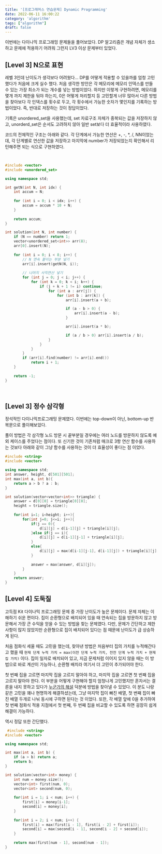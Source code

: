 ```yaml
---
title: '[프로그래머스 연습문제] Dynamic Programming'
date: 2022-06-11 16:00:22
category: 'algorithm'
tags: ["algorithm"]
draft: false
---
```


이번에는 다이나믹 프로그래밍 문제들을 풀어보았다.
DP 알고리즘은 개념 자체가 생소하고 문제에 적용하기 어려워 그런지 LV3 이상 문제부터 있었다.

## [Level 3] N으로 표현

레벨 3인데 난이도가 생각보다 어려웠다... DP를 어떻게 적용할 수 있을까를 엄청 고민했다가 처음에 크게 실수 했다.
처음 생각한 방안은 각 메모리에 메모리 인덱스를 만들 수 있는 가장 최소가 되는 개수를 넣는 방법이었다.
하지만 이렇게 구현하려면, 메모리를 몇개 까지 제한을 둬야 하는지, 0은 어떻게 처리할지 등 고민할게 너무 많아서 다른 방법을 찾아보다
각 인덱스를 횟수로 두고, 각 횟수에서 가능한 숫자가 몇인지를 기록하는 방법이었다.
즉, 반대로 저장하는 것이 정답이었다.

기록은 unordered_set을 사용했는데, set 자료구조 자체가 중복되는 값을 저장하지 않고,
unorderd_set은 순서도 고려하지 않아 일반 set보다 더 효율적이라 사용하였다.

코드의 전체적인 구조는 아래와 같다.
각 단계에서 가능한 연산은 +, -, *, /, NN이었는데, 각 단계별로 연산한 값을 저장하고
마지막에 number가 저장되었는지 확인해서 리턴해주면 되는 식으로 구현하였다.

</br>

```c++
#include <vector>
#include <unordered_set>

using namespace std;

int getN(int N, int idx) {
    int accum = N;
    
    for (int i = 0; i < idx; i++) {
        accum = accum * 10 + N;
    }
    
    return accum;
}

int solution(int N, int number) {
    if (N == number) return 1;
    vector<unordered_set<int>> arr(8);
    arr[0].insert(N);
    
    for (int i = 0; i < 8; i++) {
        // N 연속 붙이는 부분 넣기
        arr[i].insert(getN(N, i));
        
        // 나머지 사칙연산 넣기
        for (int j = 0; j < i; j++) {
            for (int k = 0; k < i; k++) {
                if (j + k + 1 != i) continue;
                    for (int a : arr[j]) {
                        for (int b : arr[k]) {
                            arr[i].insert(a + b);

                            if (a - b > 0) {
                                arr[i].insert(a - b);
                            }

                            arr[i].insert(a * b);

                            if (a / b > 0) arr[i].insert(a / b);
                    }
                }
            }
        }
        if (arr[i].find(number) != arr[i].end())
            return i + 1; 
    }
    
    return -1;
}
```

</br>


## [Level 3] 정수 삼각형


정석적인 다이나믹프로그래밍 문제였다.
이번에는 top-down이 아닌, bottom-up 반복문으로 풀이해보았다.

풀이 방법은 각 삼각형 노드 방문 시 끝부분일 경우에는 여러 노드를 방문하지 않도록 예외 케이스를 주었다는 점이다.
또 신기한 것이 기존처럼 매크로 3항 연산 함수를 사용하는 것보다 아래와 같이 그냥 함수를 사용하는 것이 더 효율성이 좋다는 점 이었다.


```c++
#include <string>
#include <vector>

using namespace std;
int answer, height, d[501][501];
int max(int a, int b){
    return a > b ? a : b;
}

int solution(vector<vector<int>> triangle) {
    answer = d[0][0] = triangle[0][0];
    height = triangle.size();
    
    for(int i=1; i<height; i++){
        for(int j=0; j<=i; j++){
            if(j == 0){
                d[i][j] = d[i-1][j] + triangle[i][j];
            }else if(j == i){
                d[i][j] = d[i-1][j-1] + triangle[i][j];
            }
            else{
                d[i][j] = max(d[i-1][j-1], d[i-1][j]) + triangle[i][j];
            }
            
            answer = max(answer, d[i][j]);
        }
    }
    return answer;
}
```


## [Level 4] 도둑질


고득점 Kit 다이나믹 프로그래밍 문제 중 가장 난이도가 높은 문제이다.
문제 자체는 이해하기 쉬운 편이다. 집이 순환형으로 배치되어 있을 때 연속되는 집을 방문하지 않고 방문해서 가장 큰 수익을 얻을 수 있는 방법을 찾는 문제였다.
다만, 문제가 간단하고 제한사항이 많지 않았지만 순환형으로 집이 배치되어 있다는 점 때문에 난이도가 급 상승하게 된다.


처음 점화식 세울 때도 고민을 했는데, 찾아낸 방법은 처음부터 집의 가치를 누적해간다고 했을 때 `현재 단계 누적 가치 = max(이전 단계 누적 가치, 전전 단계 누적 가치 + 현재 집 가치)` 이다. 집이 일자로 배치되어 있고, 지금 문제처럼 이어지 있지 않을 때는 이 방법으로 바로 계산이 가능하나, 순환형 배치라 여기서 더 고민이 추가되어야 한다.


첫 번째 집을 고르면 마지막 집을 고르지 말아야 하고, 마지막 집을 고르면 첫 번째 집을 고르지 말아야 한다. 이 부분을 어떻게 구현해야 할지 엄청나게 고민했지만 혼자서는 결론을 내지 못하고 있다가 [누군가의 해설](https://programmers.co.kr/questions/31576) 덕분에 방법을 찾아낼 수 있었다. 이 분도 나랑 같은 고민을 꽤나 현명하게 해결하셨는데, 그냥 마지막 집이 빠진 배열, 첫 번째 집이 빠진 배열 두개로 나눠 동시에 구하면 된다는 것 이었다. 또한, 각 배열 앞에 0을 추가하여 첫 번째 점화식 적용 지점에서 첫 번째, 두 번째 집을 비교할 수 있도록 하면 굉장히 쉽게 해결이 가능하다.


역시 정답 또한 간단했다.


```c++
 #include <string>
#include <vector>

using namespace std;

int max(int a, int b) {
    if (a > b) return a;
    return b;
}

int solution(vector<int> money) {
    int num = money.size();
    vector<int> first(num, 0);
    vector<int> second(num, 0);
    
    for(int i = 1; i < num; i++) {
        first[i] = money[i-1];
        second[i] = money[i];
    }
    
    for(int i = 2; i < num; i++) {
        first[i] = max(first[i - 1], first[i - 2] + first[i]);
        second[i] = max(second[i - 1], second[i - 2] + second[i]);
    }
    
    return max(first[num - 1], second[num - 1]);
}
```